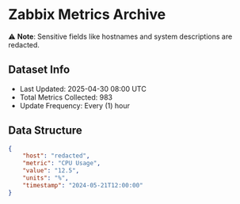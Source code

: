 # Zabbix Metrics Archive

⚠️ **Note**: Sensitive fields like hostnames and system descriptions are redacted.

## Dataset Info
- Last Updated: 2025-04-30 08:00 UTC
- Total Metrics Collected: 983
- Update Frequency: Every (1) hour

## Data Structure
```json
{
    "host": "redacted",
    "metric": "CPU Usage",
    "value": "12.5",
    "units": "%",
    "timestamp": "2024-05-21T12:00:00"
}
```
